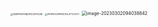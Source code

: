 <img src="C:\Users\wl\AppData\Roaming\Tencent\QQ\Temp\}B[9PK93V4${5P[U]GFS{}M.png" alt="}B[9PK93V4${5P[U]GFS{}M" style="zoom: 25%;" />

<img src="C:\Users\wl\AppData\Roaming\Tencent\QQ\Temp\AVI81XUUEP9323ULZF%H}TU.png" alt="AVI81XUUEP9323ULZF%H}TU" style="zoom:25%;" />



<img src="C:\Users\wl\AppData\Roaming\Typora\typora-user-images\image-20230302094038842.png" alt="image-20230302094038842" style="zoom:50%;" />